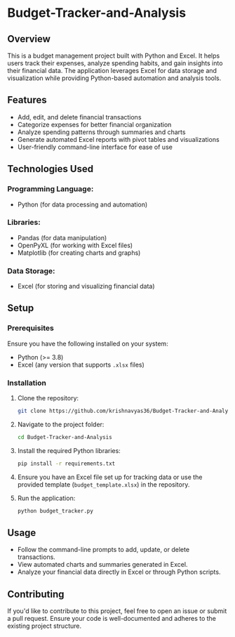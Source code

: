 # Budget-Tracker-and-Analysis

## Overview  
This is a budget management project built with Python and Excel. It helps users track their expenses, analyze spending habits, and gain insights into their financial data. The application leverages Excel for data storage and visualization while providing Python-based automation and analysis tools.  

## Features  
- Add, edit, and delete financial transactions  
- Categorize expenses for better financial organization  
- Analyze spending patterns through summaries and charts  
- Generate automated Excel reports with pivot tables and visualizations  
- User-friendly command-line interface for ease of use  

## Technologies Used  
### Programming Language:  
- Python (for data processing and automation)  

### Libraries:  
- Pandas (for data manipulation)  
- OpenPyXL (for working with Excel files)  
- Matplotlib (for creating charts and graphs)  

### Data Storage:  
- Excel (for storing and visualizing financial data)  

## Setup  

### Prerequisites  
Ensure you have the following installed on your system:  
- Python (>= 3.8)  
- Excel (any version that supports `.xlsx` files)  

### Installation  
1. Clone the repository:  
   ```bash  
   git clone https://github.com/krishnavyas36/Budget-Tracker-and-Analysis.git  
   ```  

2. Navigate to the project folder:  
   ```bash  
   cd Budget-Tracker-and-Analysis  
   ```  

3. Install the required Python libraries:  
   ```bash  
   pip install -r requirements.txt  
   ```  

4. Ensure you have an Excel file set up for tracking data or use the provided template (`budget_template.xlsx`) in the repository.  

5. Run the application:  
   ```bash  
   python budget_tracker.py  
   ```  

## Usage  
- Follow the command-line prompts to add, update, or delete transactions.  
- View automated charts and summaries generated in Excel.  
- Analyze your financial data directly in Excel or through Python scripts.  

## Contributing  
If you'd like to contribute to this project, feel free to open an issue or submit a pull request. Ensure your code is well-documented and adheres to the existing project structure.  
